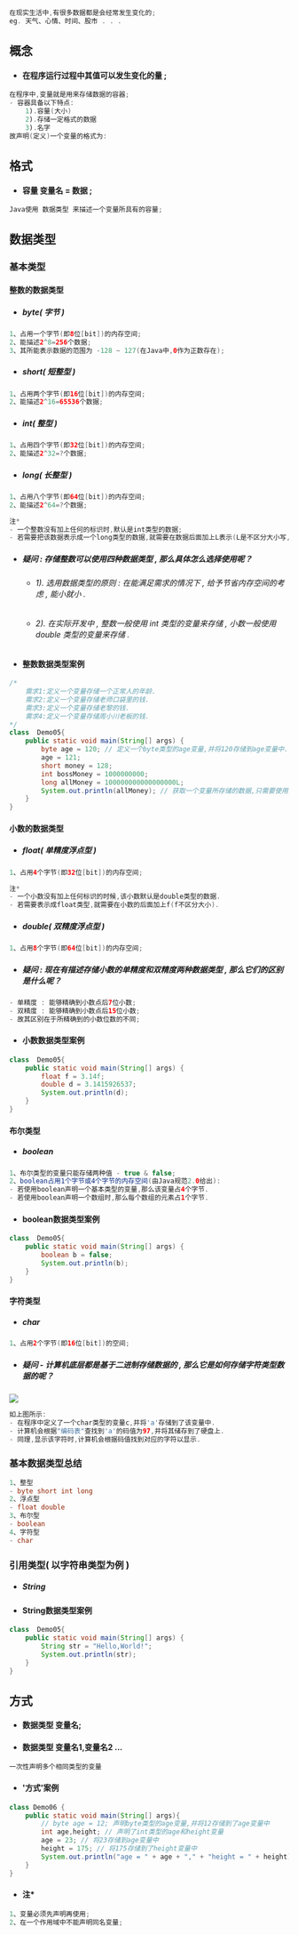 ```java
在现实生活中,有很多数据都是会经常发生变化的;
eg. 天气、心情、时间、股市 . . .
```

## 概念

* #### 在程序运行过程中其值可以发生变化的量 ;

```java
在程序中,变量就是用来存储数据的容器;
- 容器具备以下特点:
    1).容量(大小)
    2).存储一定格式的数据
    3).名字
故声明(定义)一个变量的格式为:
```

## 格式

* #### 容量 变量名 = 数据 ;

```java
Java使用 数据类型 来描述一个变量所具有的容量;
```

## 数据类型

### 基本类型

#### 整数的数据类型

* ##### byte\( 字节 \)

```java
1、占用一个字节(即8位[bit])的内存空间;
2、能描述2^8=256个数据;
3、其所能表示数据的范围为 -128 ~ 127(在Java中,0作为正数存在);
```

* ##### short\( 短整型 \)

```java
1、占用两个字节(即16位[bit])的内存空间;
2、能描述2^16=65536个数据;
```

* ##### int\( 整型 \)

```java
1、占用四个字节(即32位[bit])的内存空间;
2、能描述2^32=?个数据;
```

* ##### long\( 长整型 \)

```java
1、占用八个字节(即64位[bit])的内存空间;
2、能描述2^64=?个数据;

注*
- 一个整数没有加上任何的标识时,默认是int类型的数据;
- 若需要把该数据表示成一个long类型的数据,就需要在数据后面加上L表示(L是不区分大小写,但是建议使用大写);
```

* ##### 疑问 : 存储整数可以使用四种数据类型 , 那么具体怎么选择使用呢？

  * ###### 1\). 选用数据类型的原则 : 在能满足需求的情况下 , 给予节省内存空间的考虑 , 能小就小 .
  * ###### 2\). 在实际开发中 , 整数一般使用 int 类型的变量来存储 , 小数一般使用 double 类型的变量来存储 .
* #### 整数数据类型案例

```java
/*
    需求1:定义一个变量存储一个正常人的年龄.
    需求2:定义一个变量存储老师口袋里的钱.
    需求3:定义一个变量存储老黎的钱.
    需求4:定义一个变量存储周小川老板的钱.
*/
class  Demo05{
    public static void main(String[] args) {
        byte age = 120; // 定义一个byte类型的age变量,并将120存储到age变量中.
        age = 121;
        short money = 128;
        int bossMoney = 1000000000;
        long allMoney = 100000000000000000L;
        System.out.println(allMoney); // 获取一个变量所存储的数据,只需要使用变量名即可.
    }
}
```

#### 小数的数据类型

* ##### float\( 单精度浮点型 \)

```java
1、占用4个字节(即32位[bit])的内存空间;

注*
- 一个小数没有加上任何标识的时候,该小数默认是double类型的数据.
- 若需要表示成float类型,就需要在小数的后面加上f(f不区分大小).
```

* ##### double\( 双精度浮点型 \)

```java
1、占用8个字节(即64位[bit])的内存空间;
```

* ##### 疑问 : 现在有描述存储小数的单精度和双精度两种数据类型 , 那么它们的区别是什么呢？

```java
- 单精度 : 能够精确到小数点后7位小数;
- 双精度 : 能够精确到小数点后15位小数;
- 故其区别在于所精确到的小数位数的不同;
```

* #### 小数数据类型案例

```java
class  Demo05{
    public static void main(String[] args) {
        float f = 3.14f;
        double d = 3.1415926537;
        System.out.println(d);
    }
}
```

#### 布尔类型

* ##### boolean

```java
1、布尔类型的变量只能存储两种值 - true & false;
2、boolean占用1个字节或4个字节的内存空间(由Java规范2.0给出):
- 若使用boolean声明一个基本类型的变量,那么该变量占4个字节.
- 若使用boolean声明一个数组时,那么每个数组的元素占1个字节.
```

* #### boolean数据类型案例

```java
class  Demo05{
    public static void main(String[] args) {
        boolean b = false;
        System.out.println(b);
    }
}
```

#### 字符类型

* ##### char

```java
1、占用2个字节(即16位[bit])的空间;
```

* ##### 疑问 - 计算机底层都是基于二进制存储数据的 , 那么它是如何存储字符类型数据的呢？

![](/assets/字符的存储原理.png)

```java
如上图所示:
- 在程序中定义了一个char类型的变量c,并将'a'存储到了该变量中.
- 计算机会根据"编码表"查找到'a'的码值为97,并将其储存到了硬盘上.
- 同理,显示该字符时,计算机会根据码值找到对应的字符以显示.
```

### 基本数据类型总结

```java
1、整型
- byte short int long
2、浮点型
- float double
3、布尔型
- boolean
4、字符型
- char
```

### 引用类型\( 以字符串类型为例 \)

* ##### String
* #### String数据类型案例

```java
class  Demo05{
    public static void main(String[] args) {
        String str = "Hello,World!";
        System.out.println(str);
    }
}
```

## 方式

* #### 数据类型 变量名;
* #### 数据类型 变量名1,变量名2 ...

```java
一次性声明多个相同类型的变量
```

* #### '方式'案例

```java
class Demo06 {
    public static void main(String[] args){
        // byte age = 12; 声明byte类型的age变量,并将12存储到了age变量中
        int age,height; // 声明了int类型的age和height变量
        age = 23; // 将23存储到age变量中
        height = 175; // 将175存储到了height变量中
        System.out.println("age = " + age + "," + "height = " + height);
    }
}
```

* #### 注\*

```java
1、变量必须先声明再使用;
2、在一个作用域中不能声明同名变量;
```



